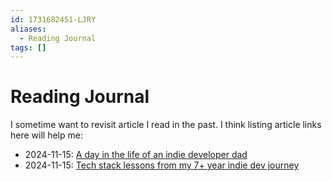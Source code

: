 ```yaml
---
id: 1731682451-LJRY
aliases:
  - Reading Journal
tags: []
---
```


# Reading Journal

I sometime want to revisit article I read in the past. I think listing article links here will help me:

- 2024-11-15: [A day in the life of an indie developer dad](https://www.devas.life/a-day-in-the-life-of-a-parenting-solo-developer/)
- 2024-11-15: [Tech stack lessons from my 7+ year indie dev journey](https://www.devas.life/tech-choices-for-continuing-indie-development-for-over-7-years/)
